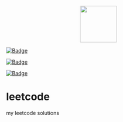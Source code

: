 <p align="center"><img width="100px" src="https://www.easyicon.net/api/resizeApi.php?id=1141865&size=128"></p>

[![Badge](https://img.shields.io/badge/Author-Shawn-brightgreen.svg)](http://shawn070.cn/)

[![Badge](https://img.shields.io/badge/coverage-11%25-blue.svg)](https://github.com/Shawn070/leetcode)

[![Badge](https://img.shields.io/badge/link-996.icu-red.svg)](https://996.icu/#/zh_CN)

# leetcode

my leetcode solutions
